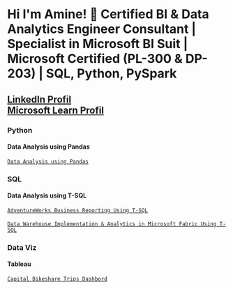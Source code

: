 
<h1>Hi I'm Amine! 👋 Certified BI & Data Analytics Engineer Consultant | Specialist in Microsoft BI Suit | Microsoft Certified (PL-300 & DP-203) | SQL, Python, PySpark</h1>
 <h2><a href="https://www.linkedin.com/in/HarkaneAmine" target="_blank">LinkedIn Profil</a>
 <br><a href="https://learn.microsoft.com/en-us/users/amineharkane-6987/" target="_blank">Microsoft Learn Profil</a></h2>
 
 <h3> Python </h3>
 <h4> Data Analysis using Pandas </h4> 

[`Data Analysis using Pandas`](https://github.com/AmineHarkane/Pandas/blob/main/Data%20Analysis%20using%20Pandas.ipynb)

 <h3> SQL </h3>
 <h4> Data Analysis using T-SQL </h4>

[`AdventureWorks Business Reporting Using T-SQL`](https://github.com/HarkaneAmine/SQL/blob/main/T-SQL%20Project.ipynb)
<br><br>
[`Data Warehouse Implementation & Analytics in Microsoft Fabric Using T-SQL`](https://github.com/HarkaneAmine/SQL/blob/main/topubilishproject/Sales%20Data%20Load%20to%20Warehouse.ipynb)

<h3> Data Viz </h3>
<h4> Tableau </h4>

[`Capital Bikeshare Trips Dashbord`](https://public.tableau.com/app/profile/mohamed.amine.harkane/viz/UrbanBikeSharinginWashingtonDCNeighbourhood/UrbanBikeSharinginWashingtongDCNeighbourhood)
<br><br>
<!--
**AmineHarkane/AmineHarkane** is a ✨ _special_ ✨ repository because its `README.md` (this file) appears on your GitHub profile.

Here are some ideas to get you started:

- 🔭 I’m currently working on ...
- 🌱 I’m currently learning ...
- 👯 I’m looking to collaborate on ...
- 🤔 I’m looking for help with ...
- 💬 Ask me about ...
- 📫 How to reach me: ...
- 😄 Pronouns: ...
- ⚡ Fun fact: ...
-->
